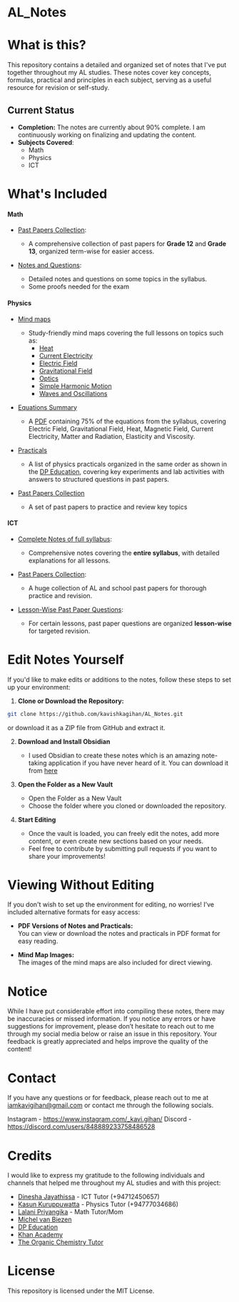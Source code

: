 # AL_Notes


# What is this?

This repository contains a detailed and organized set of notes that I've put together throughout my AL studies. These notes cover key concepts, formulas, practical and principles in each subject, serving as a useful resource for revision or self-study.


## Current Status

- **Completion:** The notes are currently about 90% complete. I am continuously working on finalizing and updating the content.
- **Subjects Covered**: 
	- Math
	- Physics
	- ICT

# What's Included

#### Math

- [Past Papers Collection](./Maths/Papers):
	- A comprehensive collection of past papers for **Grade 12** and **Grade 13**, organized term-wise for easier access.

- [Notes and Questions](./Maths):
	- Detailed notes and questions on some topics in the syllabus.
	- Some proofs needed for the exam

#### Physics

- [Mind maps](./Physics/Mindmaps)
	- Study-friendly mind maps covering the full lessons on topics such as:
		- [Heat](./Physics/Mindmaps/Heat.png)
		- [Current Electricity](./Physics/Mindmaps/Current%20Electricity.png)
		- [Electric Field](./Physics/Mindmaps/Electric%20Field.png)
		- [Gravitational Field](./Physics/Mindmaps/Gravitational%20Field.png)
		- [Optics](./Physics/Mindmaps/Optics.png)
		- [Simple Harmonic Motion](./Physics/Mindmaps/Simple%20Harmonic%20Motion.png)
		- [Waves and Oscillations](./Physics/Mindmaps/Waves%20and%20Oscillations.png)

- [Equations Summary](./Physics/Equations.md)
	- A [PDF](./Physics/Equations.pdf) containing 75% of the equations from the syllabus, covering Electric Field, Gravitational Field, Heat, Magnetic Field, Current Electricity, Matter and Radiation, Elasticity and Viscosity.

- [Practicals](./Physics/Practicals)
	- A list of physics practicals organized in the same order as shown in the [DP Education](https://youtube.com/playlist?list=PLmLnnsAHQpTafYWvdg-Cakt-_2ez5jREZ&si=wWKQ9Ygcde0nWHLe), covering key experiments and lab activities with answers to structured questions in past papers.

- [Past Papers Collection](./Physics/Papers)
	- A set of past papers to practice and review key topics

#### ICT

- [Complete Notes of full syllabus](./IT/01%20-%20Notes):
	- Comprehensive notes covering the **entire syllabus**, with detailed explanations for all lessons.

- [Past Papers Collection](./IT/Papers):
	- A huge collection of AL and school past papers for thorough practice and revision.

- [Lesson-Wise Past Paper Questions](./IT/Papers/Question%20papers):  
	- For certain lessons, past paper questions are organized **lesson-wise** for targeted revision.


# Edit Notes Yourself

If you'd like to make edits or additions to the notes, follow these steps to set up your environment:

1. **Clone or Download the Repository:**

```bash
git clone https://github.com/kavishkagihan/AL_Notes.git
```
or download it as a ZIP file from GitHub and extract it.

2. **Download and Install Obsidian**
	- I used Obsidian to create these notes which is an amazing note-taking application if you have never heard of it. You can download it from [here](https://obsidian.md/)

3. **Open the Folder as a New Vault**
	- Open the Folder as a New Vault
	- Choose the folder where you cloned or downloaded the repository.

4. **Start Editing**
	- Once the vault is loaded, you can freely edit the notes, add more content, or even create new sections based on your needs.
	- Feel free to contribute by submitting pull requests if you want to share your improvements!



# Viewing Without Editing

If you don't wish to set up the environment for editing, no worries! I’ve included alternative formats for easy access:

- **PDF Versions of Notes and Practicals:**  
    You can view or download the notes and practicals in PDF format for easy reading.
    
- **Mind Map Images:**  
    The images of the mind maps are also included for direct viewing.


# Notice

While I have put considerable effort into compiling these notes, there may be inaccuracies or missed information. If you notice any errors or have suggestions for improvement, please don’t hesitate to reach out to me through my social media below or raise an issue in this repository. Your feedback is greatly appreciated and helps improve the quality of the content!


# Contact 

If you have any questions or for feedback, please reach out to me at [iamkavigihan@gmail.com](mailto:iamkavigihan@gmail.com) or contact me through the following socials.

Instagram - https://www.instagram.com/_kavi.gihan/
Discord - https://discord.com/users/848889233758486528


# Credits

I would like to express my gratitude to the following individuals and channels that helped me throughout my AL studies and with this project:

- [Dinesha Jayathissa](tel:+94712450657) - ICT Tutor (+94712450657)
- [Kasun Kuruppuwatta](tel:+94777034686) - Physics Tutor (+94777034686)
- [Lalani Priyangika](tel:+94714458136) - Math Tutor/Mom
- [Michel van Biezen](https://www.youtube.com/@MichelvanBiezen)
- [DP Education](https://www.youtube.com/@DPEducationALSubjects)
- [Khan Academy](https://www.youtube.com/@KhanAcademyIndiaEnglish)
- [The Organic Chemistry Tutor](https://www.youtube.com/@TheOrganicChemistryTutor)

# License

This repository is licensed under the MIT License.
